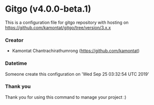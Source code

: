 # Gitgo (v4.0.0-beta.1)

This is a configuration file for gitgo repository with hosting on https://github.com/kamontat/gitgo/tree/version/3.x.x

### Creator

- Kamontat Chantrachirathumrong (https://github.com/kamontat)

### Datetime

Someone create this configuration on 'Wed Sep 25 03:32:54 UTC 2019'

### Thank you

Thank you for using this command to manage your project :)
